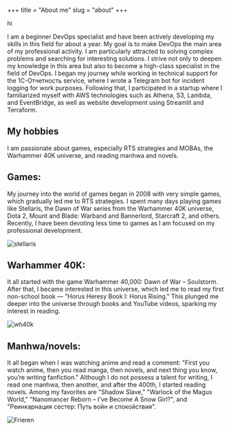 +++
title = "About me"
slug = "about"
+++

hi

I am a beginner DevOps specialist and have been actively developing my skills in this field for about a year. My goal is to make DevOps the main area of my professional activity. I am particularly attracted to solving complex problems and searching for interesting solutions. I strive not only to deepen my knowledge in this area but also to become a high-class specialist in the field of DevOps. I began my journey while working in technical support for the 1C-Отчетность service, where I wrote a Telegram bot for incident logging for work purposes. Following that, I participated in a startup where I familiarized myself with AWS technologies such as Athena, S3, Lambda, and EventBridge, as well as website development using Streamlit and Terraform.

## My hobbies 
I am passionate about games, especially RTS strategies and MOBAs, the Warhammer 40K universe, and reading manhwa and novels. 

## Games:

My journey into the world of games began in 2008 with very simple games, which gradually led me to RTS strategies. I spent many days playing games like Stellaris, the Dawn of War series from the Warhammer 40K universe, Dota 2, Mount and Blade: Warband and Bannerlord, Starcraft 2, and others. Recently, I have been devoting less time to games as I am focused on my professional development. 

![stellaris](/images/stellaris.jpg)

## Warhammer 40K: 

It all started with the game Warhammer 40,000: Dawn of War – Soulstorm. After that, I became interested in this universe, which led me to read my first non-school book — "Horus Heresy Book I: Horus Rising." This plunged me deeper into the universe through books and YouTube videos, sparking my interest in reading. 

![wh40k](/images/wh40k.webp)

## Manhwa/novels: 

It all began when I was watching anime and read a comment: "First you watch anime, then you read manga, then novels, and next thing you know, you’re writing fanfiction." Although I do not possess a talent for writing, I read one manhwa, then another, and after the 400th, I started reading novels. Among my favorites are "Shadow Slave," "Warlock of the Magus World," "Nanomancer Reborn – I've Become A Snow Girl?", and "Реинкарнация сестер: Путь войн и спокойствия".

![Frieren](/images/Frieren.jpg)
